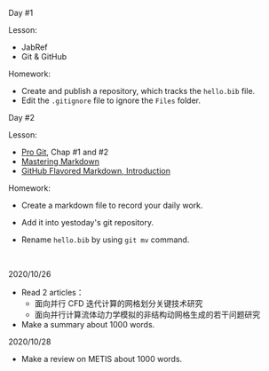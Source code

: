 Day #1

Lesson:
- JabRef
- Git & GitHub

Homework:
- Create and publish a repository, which tracks the `hello.bib` file.
- Edit the `.gitignore` file to ignore the `Files` folder.



Day #2

Lesson:
- [Pro Git](https://git-scm.com/book/zh/v2), Chap #1 and #2
- [Mastering Markdown](https://guides.github.com/features/mastering-markdown/)
- [GitHub Flavored Markdown, Introduction](https://github.github.com/gfm/#introduction)

Homework:
- Create a markdown file to record your daily work.

- Add it into yestoday's git repository.

- Rename `hello.bib` by using `git mv` command.

  ​    

2020/10/26

- Read 2 articles：
  - 面向并行 CFD 迭代计算的网格划分关键技术研究
  - 面向并行计算流体动力学模拟的非结构动网格生成的若干问题研究
- Make a summary about 1000 words.



2020/10/28

- Make a review on METIS about 1000 words.